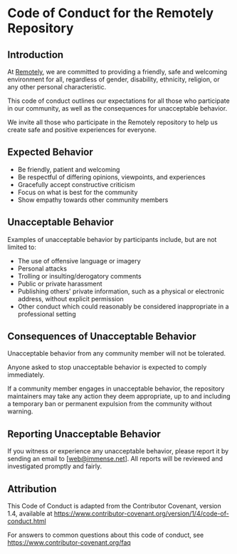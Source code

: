 # Code of Conduct for the Remotely Repository

## Introduction

At [Remotely](https://github.com/immense/Remotely), we are committed to providing a friendly, safe and welcoming environment for all, regardless of gender, disability, ethnicity, religion, or any other personal characteristic.

This code of conduct outlines our expectations for all those who participate in our community, as well as the consequences for unacceptable behavior.

We invite all those who participate in the Remotely repository to help us create safe and positive experiences for everyone.

## Expected Behavior

- Be friendly, patient and welcoming
- Be respectful of differing opinions, viewpoints, and experiences
- Gracefully accept constructive criticism
- Focus on what is best for the community
- Show empathy towards other community members

## Unacceptable Behavior

Examples of unacceptable behavior by participants include, but are not limited to:

- The use of offensive language or imagery
- Personal attacks
- Trolling or insulting/derogatory comments
- Public or private harassment
- Publishing others' private information, such as a physical or electronic address, without explicit permission
- Other conduct which could reasonably be considered inappropriate in a professional setting

## Consequences of Unacceptable Behavior

Unacceptable behavior from any community member will not be tolerated.

Anyone asked to stop unacceptable behavior is expected to comply immediately.

If a community member engages in unacceptable behavior, the repository maintainers may take any action they deem appropriate, up to and including a temporary ban or permanent expulsion from the community without warning.

## Reporting Unacceptable Behavior

If you witness or experience any unacceptable behavior, please report it by sending an email to [web@immense.net]. All reports will be reviewed and investigated promptly and fairly.

## Attribution

This Code of Conduct is adapted from the Contributor Covenant, version 1.4, available at https://www.contributor-covenant.org/version/1/4/code-of-conduct.html

For answers to common questions about this code of conduct, see https://www.contributor-covenant.org/faq
